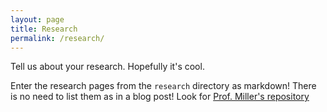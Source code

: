 ```yaml
---
layout: page
title: Research
permalink: /research/
---
```


Tell us about your research. Hopefully it's cool.

Enter the research pages from the `research` directory as markdown! There is no need to list them as in a blog post! Look for [Prof. Miller's repository](https://raw.githubusercontent.com/svmiller/svmiller.github.io/master/research.md)